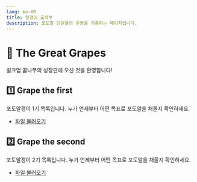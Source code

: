```yaml
---
lang: ko-KR
title: 알갱이 출석부
description: 포도알 단원들의 운동을 기록하는 페이지입니다.
---
```


# :grapes: The Great Grapes
벌크업 꿈나무의 성장판에 오신 것을 환영합니다!

## :one: Grape the first
포도알갱이 1기 목록입니다. 누가 언제부터 어떤 목표로 포도알을 채울지 확인하세요.
* [파일 불러오기](https://docs.google.com/spreadsheets/d/1zJ1R5vi43HoqkQuDboOWVg1xFI-y-fomg04suOc9sNU/edit#gid=186001220)

## :two: Grape the second
포도알갱이 2기 목록입니다. 누가 언제부터 어떤 목표로 포도알을 채울지 확인하세요.
* [파일 불러오기](https://docs.google.com/spreadsheets/d/1zJ1R5vi43HoqkQuDboOWVg1xFI-y-fomg04suOc9sNU/edit#gid=447656980)

